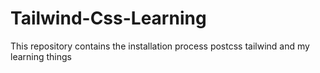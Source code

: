 # Tailwind-Css-Learning
This repository contains the installation process postcss tailwind and my learning things
